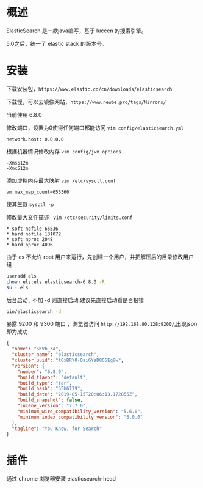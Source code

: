 # 概述

ElasticSearch 是一款java编写，基于 luccen 的搜索引擎。

5.0之后，统一了 elastic stack 的版本号。

# 安装

下载安装包，`https://www.elastic.co/cn/downloads/elasticsearch`

下载慢，可以去镜像网站，`https://www.newbe.pro/tags/Mirrors/`

当前使用 6.8.0

修改端口，设置为0使得任何端口都能访问 `vim config/elasticsearch.yml` 

```
network.host: 0.0.0.0
```

根据机器情况修改内存 `vim config/jvm.options`

```
-Xms512m
-Xmx512m
```

添加虚拟内存最大映射 `vim /etc/sysctl.conf`

```
vm.max_map_count=655360
```

使其生效 `sysctl -p` 

修改最大文件描述 ` vim /etc/security/limits.conf`

```
* soft nofile 65536
* hard nofile 131072
* soft nproc 2048
* hard nproc 4096
```

由于 es 不允许 root 用户来运行，先创建一个用户，并把解压后的目录修改用户组

```bash
useradd els
chown els:els elasticsearch-6.8.0 -R
su - els
```

后台启动 , 不加 -d 则直接启动,建议先直接启动看是否报错

```bash
bin/elasticsearch -d
```

暴露 9200 和 9300 端口 ，浏览器访问 `http://192.168.80.128:9200/`,出现json即为成功

```json
{
  "name": "SKVb_3A",
  "cluster_name": "elasticsearch",
  "cluster_uuid": "t0xBRY8-QaiGYsD8O5Eg8w",
  "version": {
    "number": "6.8.0",
    "build_flavor": "default",
    "build_type": "tar",
    "build_hash": "65b6179",
    "build_date": "2019-05-15T20:06:13.172855Z",
    "build_snapshot": false,
    "lucene_version": "7.7.0",
    "minimum_wire_compatibility_version": "5.6.0",
    "minimum_index_compatibility_version": "5.0.0"
  },
  "tagline": "You Know, for Search"
}
```

# 插件

通过 chrome 浏览器安装 elasticsearch-head

